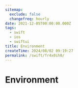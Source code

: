 ```yaml
---
sitemap:
  exclude: false
  changefreq: hourly
date: 2021-12-05T00:00:00.000Z
tags:
  - swift
  - ios
  - swiftui
title: Environment
createTime: 2024/08/02 09:19:27
permalink: /swift/fr4x0ih0/
---
```


# Environment
